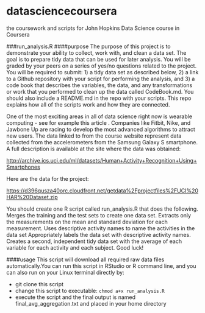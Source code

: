 datasciencecoursera
===================

the coursework and scripts for John Hopkins Data Science course in Coursera

###run_analysis.R
####purpose
The purpose of this project is to demonstrate your ability to collect, work with, and clean a data set. The goal is to prepare tidy data that can be used for later analysis. You will be graded by your peers on a series of yes/no questions related to the project. You will be required to submit: 1) a tidy data set as described below, 2) a link to a Github repository with your script for performing the analysis, and 3) a code book that describes the variables, the data, and any transformations or work that you performed to clean up the data called CodeBook.md. You should also include a README.md in the repo with your scripts. This repo explains how all of the scripts work and how they are connected.  

One of the most exciting areas in all of data science right now is wearable computing - see for example this article . Companies like Fitbit, Nike, and Jawbone Up are racing to develop the most advanced algorithms to attract new users. The data linked to from the course website represent data collected from the accelerometers from the Samsung Galaxy S smartphone. A full description is available at the site where the data was obtained: 

http://archive.ics.uci.edu/ml/datasets/Human+Activity+Recognition+Using+Smartphones 

Here are the data for the project: 

https://d396qusza40orc.cloudfront.net/getdata%2Fprojectfiles%2FUCI%20HAR%20Dataset.zip 

 You should create one R script called run_analysis.R that does the following. 
 Merges the training and the test sets to create one data set.
 Extracts only the measurements on the mean and standard deviation for each measurement. 
 Uses descriptive activity names to name the activities in the data set
 Appropriately labels the data set with descriptive activity names. 
 Creates a second, independent tidy data set with the average of each variable for each activity and each subject. 
 Good luck!

####usage
This script will download all required raw data files automatically.You can run this script in RStudio or R command line, and you can also run on your Linux terminal directly by:
* git clone this script
* change this script to executable:
`chmod a+x run_analysis.R`
* execute the script and the final output is named final_avg_aggregation.txt and placed in your home directory
